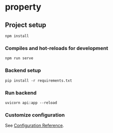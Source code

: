 # property

## Project setup
```
npm install
```

### Compiles and hot-reloads for development
```
npm run serve
```

### Backend setup
```
pip install -r requirements.txt
```

### Run backend
```
uvicorn api:app --reload
```

<!--
### Compiles and minifies for production
```
npm run build
```

### Run your unit tests
```
npm run test:unit
```
-->
### Customize configuration
See [Configuration Reference](https://cli.vuejs.org/config/).
